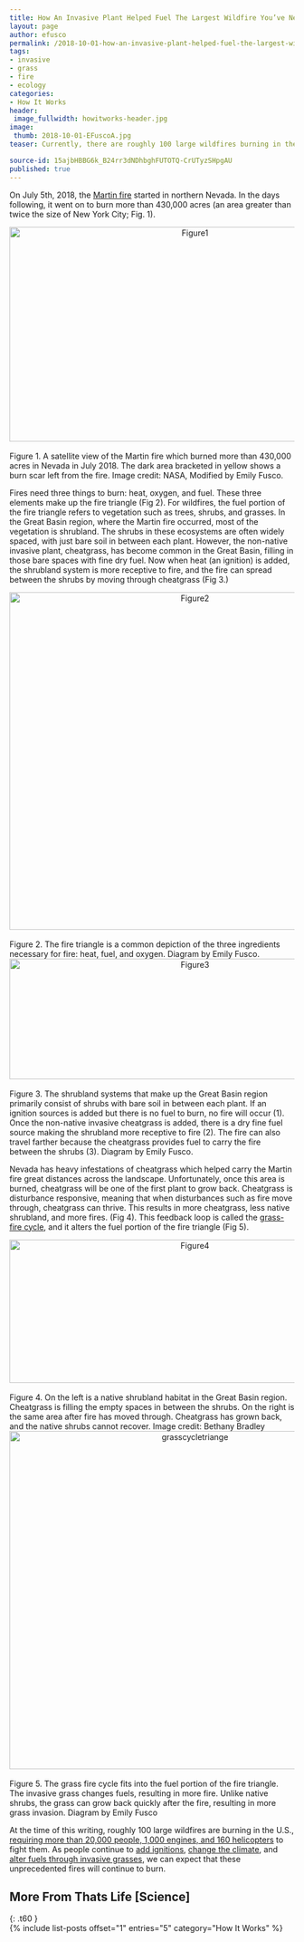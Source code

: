 ```yaml
---
title: How An Invasive Plant Helped Fuel The Largest Wildfire You’ve Never Heard Of
layout: page
author: efusco
permalink: /2018-10-01-how-an-invasive-plant-helped-fuel-the-largest-wildfire-youve-never-heard-of-efusco/
tags:
- invasive
- grass
- fire
- ecology
categories:
- How It Works
header:
 image_fullwidth: howitworks-header.jpg
image:
 thumb: 2018-10-01-EFuscoA.jpg
teaser: Currently, there are roughly 100 large wildfires burning in the U.S. We’re taking a look at how one of this season’s fires got so big.

source-id: 15ajbHBBG6k_B24rr3dNDhbghFUTOTQ-CrUTyzSHpgAU
published: true
---
```

On July 5th, 2018, the [Martin fire](https://inciweb.nwcg.gov/incident/5899/) started in northern Nevada. In the days following, it went on to burn more than 430,000 acres (an area greater than twice the size of New York City; Fig. 1). 

<center><a data-flickr-embed="true"  href="https://www.flickr.com/photos/139839751@N06/43402751215/in/dateposted-friend/" title="Figure1"><img src="https://farm2.staticflickr.com/1857/43402751215_7d07090a7b_z.jpg" width="640" height="379" alt="Figure1"></a><script async src="//embedr.flickr.com/assets/client-code.js" charset="utf-8"></script></center><br>
Figure 1. A satellite view of the Martin fire which burned more than 430,000 acres in Nevada in July 2018. The dark area bracketed in yellow shows a burn scar left from the fire. Image credit: NASA, Modified by Emily Fusco.

Fires need three things to burn: heat, oxygen, and fuel. These three elements make up the fire triangle (Fig 2). For wildfires, the fuel portion of the fire triangle refers to vegetation such as trees, shrubs, and grasses. In the Great Basin region, where the Martin fire occurred, most of the vegetation is shrubland. The shrubs in these ecosystems are often widely spaced, with just bare soil in between each plant. However, the non-native invasive plant, cheatgrass, has become common in the Great Basin, filling in those bare spaces with fine dry fuel. Now when heat (an ignition) is added, the shrubland system is more receptive to fire, and the fire can spread between the shrubs by moving through cheatgrass (Fig 3.)

<center><a data-flickr-embed="true"  href="https://www.flickr.com/photos/139839751@N06/43402751205/in/dateposted-friend/" title="Figure2"><img src="https://farm2.staticflickr.com/1852/43402751205_6640d0eb0a_z.jpg" width="640" height="596" alt="Figure2"></a><script async src="//embedr.flickr.com/assets/client-code.js" charset="utf-8"></script></center><br>
Figure 2. The fire triangle is a common depiction of the three ingredients necessary for fire: heat, fuel, and oxygen. Diagram by Emily Fusco.

<center><a data-flickr-embed="true"  href="https://www.flickr.com/photos/139839751@N06/43402751115/in/dateposted-friend/" title="Figure3"><img src="https://farm2.staticflickr.com/1845/43402751115_9023653b2d_z.jpg" width="640" height="213" alt="Figure3"></a><script async src="//embedr.flickr.com/assets/client-code.js" charset="utf-8"></script></center><br>
Figure 3. The shrubland systems that make up the Great Basin region primarily consist of shrubs with bare soil in between each plant. If an ignition sources is added but there is no fuel to burn, no fire will occur (1). Once the non-native invasive cheatgrass is added, there is a dry fine fuel source making the shrubland more receptive to fire (2). The fire can also travel farther because the cheatgrass provides fuel to carry the fire between the shrubs (3). Diagram by Emily Fusco.

Nevada has heavy infestations of cheatgrass which helped carry the Martin fire great distances across the landscape. Unfortunately, once this area is burned, cheatgrass will be one of the first plant to grow back. Cheatgrass is disturbance responsive, meaning that when disturbances such as fire move through, cheatgrass can thrive. This results in more cheatgrass, less native shrubland, and more fires. (Fig 4). This feedback loop is called the [grass-fire cycle](https://www.annualreviews.org/doi/pdf/10.1146/annurev.es.23.110192.000431), and it alters the fuel portion of the fire triangle (Fig 5).

<center><a data-flickr-embed="true"  href="https://www.flickr.com/photos/139839751@N06/43402751145/in/dateposted-friend/" title="Figure4"><img src="https://farm2.staticflickr.com/1879/43402751145_6879a20229_z.jpg" width="640" height="253" alt="Figure4"></a><script async src="//embedr.flickr.com/assets/client-code.js" charset="utf-8"></script></center><br>
Figure 4. On the left is a native shrubland habitat in the Great Basin region. Cheatgrass is filling the empty spaces in between the shrubs. On the right is the same area after fire has moved through. Cheatgrass has grown back, and the native shrubs cannot recover. Image credit: Bethany Bradley

<center><a data-flickr-embed="true"  href="https://www.flickr.com/photos/139839751@N06/30441727838/in/dateposted-friend/" title="grasscycletriange"><img src="https://farm2.staticflickr.com/1875/30441727838_21c3fdfc84_z.jpg" width="640" height="597" alt="grasscycletriange"></a><script async src="//embedr.flickr.com/assets/client-code.js" charset="utf-8"></script></center><br>
Figure 5. The grass fire cycle fits into the fuel portion of the fire triangle. The invasive grass changes fuels, resulting in more fire. Unlike native shrubs, the grass can grow back quickly after the fire, resulting in more grass invasion. Diagram by Emily Fusco

At the time of this writing, roughly 100 large wildfires are burning in the U.S., [requiring more than 20,000 people, 1,000 engines, and 160 helicopters](https://www.nifc.gov/nicc/sitreprt.pdf) to fight them. As people continue to [add ignitions](http://www.pnas.org/content/114/11/2946.short), [change the climate](http://science.sciencemag.org/content/313/5789/940), and [alter fuels through invasive grasses](https://onlinelibrary.wiley.com/doi/abs/10.1111/gcb.12046), we can expect that these unprecedented fires will continue to burn.

## More From Thats Life [Science]
{: .t60 }	
{% include list-posts offset="1" entries="5" category="How It Works" %}

